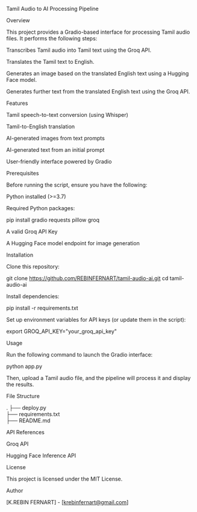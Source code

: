 Tamil Audio to AI Processing Pipeline

Overview

This project provides a Gradio-based interface for processing Tamil audio files. It performs the following steps:

Transcribes Tamil audio into Tamil text using the Groq API.

Translates the Tamil text to English.

Generates an image based on the translated English text using a Hugging Face model.

Generates further text from the translated English text using the Groq API.

Features

Tamil speech-to-text conversion (using Whisper)

Tamil-to-English translation

AI-generated images from text prompts

AI-generated text from an initial prompt

User-friendly interface powered by Gradio

Prerequisites

Before running the script, ensure you have the following:

Python installed (>=3.7)

Required Python packages:

pip install gradio requests pillow groq

A valid Groq API Key

A Hugging Face model endpoint for image generation

Installation

Clone this repository:

git clone https://github.com/REBINFERNART/tamil-audio-ai.git
cd tamil-audio-ai

Install dependencies:

pip install -r requirements.txt

Set up environment variables for API keys (or update them in the script):

export GROQ_API_KEY="your_groq_api_key"

Usage

Run the following command to launch the Gradio interface:

python app.py

Then, upload a Tamil audio file, and the pipeline will process it and display the results.

File Structure

.
├── deploy.py                 
├── requirements.txt       
├── README.md              

API References

Groq API

Hugging Face Inference API

License

This project is licensed under the MIT License.

Author

[K.REBIN FERNART] - [krebinfernart@gmail.com]
